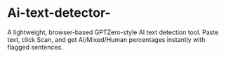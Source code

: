 # Ai-text-detector-
A lightweight, browser-based GPTZero-style AI text detection tool. Paste text, click Scan, and get AI/Mixed/Human percentages instantly with flagged sentences.
